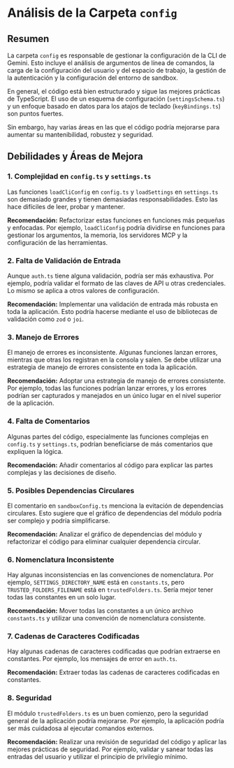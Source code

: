 
# Análisis de la Carpeta `config`

## Resumen

La carpeta `config` es responsable de gestionar la configuración de la CLI de Gemini. Esto incluye el análisis de argumentos de línea de comandos, la carga de la configuración del usuario y del espacio de trabajo, la gestión de la autenticación y la configuración del entorno de sandbox.

En general, el código está bien estructurado y sigue las mejores prácticas de TypeScript. El uso de un esquema de configuración (`settingsSchema.ts`) y un enfoque basado en datos para los atajos de teclado (`keyBindings.ts`) son puntos fuertes.

Sin embargo, hay varias áreas en las que el código podría mejorarse para aumentar su mantenibilidad, robustez y seguridad.

## Debilidades y Áreas de Mejora

### 1. Complejidad en `config.ts` y `settings.ts`

Las funciones `loadCliConfig` en `config.ts` y `loadSettings` en `settings.ts` son demasiado grandes y tienen demasiadas responsabilidades. Esto las hace difíciles de leer, probar y mantener.

**Recomendación:** Refactorizar estas funciones en funciones más pequeñas y enfocadas. Por ejemplo, `loadCliConfig` podría dividirse en funciones para gestionar los argumentos, la memoria, los servidores MCP y la configuración de las herramientas.

### 2. Falta de Validación de Entrada

Aunque `auth.ts` tiene alguna validación, podría ser más exhaustiva. Por ejemplo, podría validar el formato de las claves de API u otras credenciales. Lo mismo se aplica a otros valores de configuración.

**Recomendación:** Implementar una validación de entrada más robusta en toda la aplicación. Esto podría hacerse mediante el uso de bibliotecas de validación como `zod` o `joi`.

### 3. Manejo de Errores

El manejo de errores es inconsistente. Algunas funciones lanzan errores, mientras que otras los registran en la consola y salen. Se debe utilizar una estrategia de manejo de errores consistente en toda la aplicación.

**Recomendación:** Adoptar una estrategia de manejo de errores consistente. Por ejemplo, todas las funciones podrían lanzar errores, y los errores podrían ser capturados y manejados en un único lugar en el nivel superior de la aplicación.

### 4. Falta de Comentarios

Algunas partes del código, especialmente las funciones complejas en `config.ts` y `settings.ts`, podrían beneficiarse de más comentarios que expliquen la lógica.

**Recomendación:** Añadir comentarios al código para explicar las partes complejas y las decisiones de diseño.

### 5. Posibles Dependencias Circulares

El comentario en `sandboxConfig.ts` menciona la evitación de dependencias circulares. Esto sugiere que el gráfico de dependencias del módulo podría ser complejo y podría simplificarse.

**Recomendación:** Analizar el gráfico de dependencias del módulo y refactorizar el código para eliminar cualquier dependencia circular.

### 6. Nomenclatura Inconsistente

Hay algunas inconsistencias en las convenciones de nomenclatura. Por ejemplo, `SETTINGS_DIRECTORY_NAME` está en `constants.ts`, pero `TRUSTED_FOLDERS_FILENAME` está en `trustedFolders.ts`. Sería mejor tener todas las constantes en un solo lugar.

**Recomendación:** Mover todas las constantes a un único archivo `constants.ts` y utilizar una convención de nomenclatura consistente.

### 7. Cadenas de Caracteres Codificadas

Hay algunas cadenas de caracteres codificadas que podrían extraerse en constantes. Por ejemplo, los mensajes de error en `auth.ts`.

**Recomendación:** Extraer todas las cadenas de caracteres codificadas en constantes.

### 8. Seguridad

El módulo `trustedFolders.ts` es un buen comienzo, pero la seguridad general de la aplicación podría mejorarse. Por ejemplo, la aplicación podría ser más cuidadosa al ejecutar comandos externos.

**Recomendación:** Realizar una revisión de seguridad del código y aplicar las mejores prácticas de seguridad. Por ejemplo, validar y sanear todas las entradas del usuario y utilizar el principio de privilegio mínimo.
